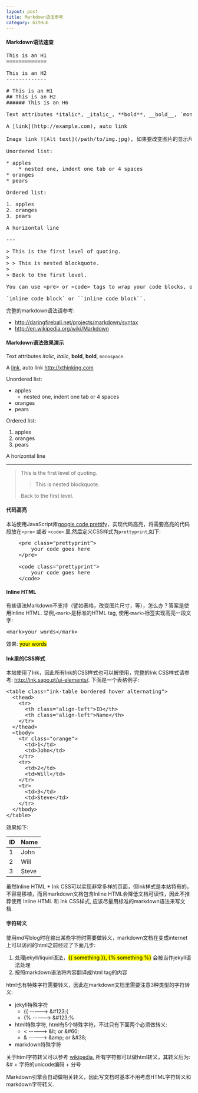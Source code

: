 ```yaml
---
layout: post
title: Markdown语法参考
category: GitHub
---
```


#### Markdown语法速查

<pre class="prettyprint">
This is an H1
=============

This is an H2
-------------

# This is an H1
## This is an H2
###### This is an H6

Text attributes *italic*, _italic_, **bold**, __bold__, `monospace`.

A [link](http://example.com), auto link <http://xthinking.com> 

Image link ![Alt text](/path/to/img.jpg), 如果要改变图片的显示尺寸, 需要直接用HTML img tag.

Unordered list:

* apples
    * nested one, indent one tab or 4 spaces
* oranges
* pears

Ordered list:

1. apples
2. oranges
3. pears

A horizontal line

---

> This is the first level of quoting.
>
> > This is nested blockquote.
>
> Back to the first level.

You can use &lt;pre> or &lt;code> tags to wrap your code blocks, or simply indent every line of the block by at least 4 spaces or 1 tab.

`inline code block` or ``inline code block``.
</pre>

完整的markdown语法请参考:

* <http://daringfireball.net/projects/markdown/syntax>
* <http://en.wikipedia.org/wiki/Markdown>

#### Markdown语法效果演示

Text attributes *italic*, _italic_, **bold**, __bold__, `monospace`.

A [link](http://example.com), auto link <http://xthinking.com>

Unordered list:

* apples
    * nested one, indent one tab or 4 spaces
* oranges
* pears

Ordered list:

1. apples
2. oranges
3. pears

A horizontal line

---

> This is the first level of quoting.
>
> > This is nested blockquote.
>
> Back to the first level.

#### 代码高亮

本站使用JavaScript库[google code prettify](https://code.google.com/p/google-code-prettify)，实现代码高亮，将需要高亮的代码段放在`<pre>` 或者 `<code>` 里,然后定义CSS样式为`prettyprint`,如下: 

<pre>
    &lt;pre class="prettyprint”>
        your code goes here
    &lt;/pre>

    &lt;code class="prettyprint">
        your code goes here
    &lt;/code>
</pre>

#### Inline HTML

有些语法Markdown不支持（譬如表格，改变图片尺寸，等），怎么办？答案是使用Inline HTML. 举例,`<mark>`是标准的HTML tag, 使用`<mark>`标签实现高亮一段文字:

<pre>
&lt;mark>your words&lt;/mark>
</pre>

效果: <mark>your words</mark>

#### Ink里的CSS样式

本站使用了Ink，因此所有Ink的CSS样式也可以被使用，完整的Ink CSS样式请参考: <http://ink.sapo.pt/ui-elements/>. 下面是一个表格例子:

<pre class="prettyprint">
&lt;table class="ink-table bordered hover alternating">
  &lt;thead>
    &lt;tr>
      &lt;th class="align-left">ID&lt;/th>
      &lt;th class="align-left">Name&lt;/th>
    &lt;/tr>
  &lt;/thead>
  &lt;tbody>
    &lt;tr class="orange">
      &lt;td>1&lt;/td>
      &lt;td>John&lt;/td>
    &lt;/tr>
    &lt;tr>
      &lt;td>2&lt;/td>
      &lt;td>Will&lt;/td>
    &lt;/tr>
    &lt;tr>
      &lt;td>3&lt;/td>
      &lt;td>Steve&lt;/td>
    &lt;/tr>
  &lt;/tbody>
&lt;/table>
</pre>

效果如下:

<table class="ink-table bordered hover alternating">
  <thead>
    <tr>
      <th class="align-left">ID</th>
      <th class="align-left">Name</th>
    </tr>
  </thead>
  <tbody>
    <tr class="orange">
      <td>1</td>
      <td>John</td>
    </tr>
    <tr>
      <td>2</td>
      <td>Will</td>
    </tr>
    <tr>
      <td>3</td>
      <td>Steve</td>
    </tr>
  </tbody>
</table>

虽然Inline HTML + Ink CSS可以实现非常多样的页面，但Ink样式是本站特有的，不容易移植，而且markdown文档包含Inline HTML会降低文档可读性，因此不推荐使用 Inline HTML 和 Ink CSS样式, 应该尽量用标准的markdown语法来写文档.

#### 字符转义

使用md写blog时在输出某些字符时需要做转义，markdown文档在变成internet上可以访问的html之前经过了下面几步:

1. 处理jekyll/liquid语法，<mark>&#123;{ something }}, &#123;% something %}</mark> 会被当作jekyll语法处理
2. 按照markdown语法将内容翻译成html tag的内容

html也有特殊字符需要转义，因此在markdown文档里需要注意3种类型的字符转义:

* jekyll特殊字符
    * &#123;&#123; -----> &#38;#123;{
    * &#123;% -----> &#38;#123;%
* html特殊字符, html有5个特殊字符，不过只有下面两个必须做转义:
    * &lt; -----> &amp;lt; or &amp;#60;
    * &amp; -----> &amp;amp; or &amp;#38;
* markdown特殊字符

关于html字符转义可以参考 [wikipedia](http://en.wikipedia.org/wiki/List_of_XML_and_HTML_character_entity_references#Predefined_entities_in_XML), 所有字符都可以做html转义，其转义后为: &amp;# + 字符的unicode编码 + 分号

Markdown引擎会自动做相关转义，因此写文档时基本不用考虑HTML字符转义和markdown字符转义.